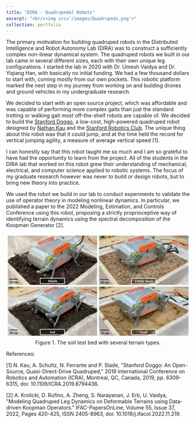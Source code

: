 ```yaml
---
title: "DIRA - Quadrupedal Robots"
excerpt: "<br/><img src='/images/Quadrupeds.png'>"
collection: portfolio
---
```


The primary motivation for building quadruped robots in the Distributed Intelligence and Robot Autonomy Lab (DIRA) was to construct a sufficiently complex non-linear dynamical system. The quadruped robots we built in our lab came in several different sizes, each with their own unique leg configurations. I started the lab in 2020 with Dr. Umesh Vaidya and Dr. Yiqiang Han, with basically no initial funding. We had a few thousand dollars to start with, coming mostly from our own pockets. This robotic platform marked the next step in my journey from working on and building drones and ground vehicles in my undergraduate research. 

We decided to start with an open source project, which was affordable and was capable of performing more complex gaits than just the standard trotting or walking gait most off-the-shelf robots are capable of. We decided to build the [Stanford Doggo](https://github.com/Nate711/StanfordDoggoProject), a low-cost, high-powered quadruped robot designed by [Nathan Kau](https://nathankau.com/) and the [Stanford Robotics Club](https://stanfordstudentrobotics.org/doggo). The unique thing about this robot was that it could jump, and at the time held the record for vertical jumping agility, a measure of average vertical speed [1]. 

I can honestly say that this robot taught me so much and I am so grateful to have had the opportunity to learn from the project. All of the students in the DIRA lab that worked on this robot grew their understanding of mechanical, electrical, and computer science applied to robotic systems. The focus of my graduate research however was never to build or design robots, but to bring new theory into practice. 

We used the robot we build in our lab to conduct experiments to validate the use of operator theory in modeling nonlinear dynamics. In particular, we published a paper to the 2022 Modeling, Estimation, and Controls Conference using this robot, proposing a strictly proprioceptive way of identifying terrain dynamics using the spectral decomposition of the Koopman Generator [2]. 


<p align="center">
<img src='/images/terrains.png'>
<br>
Figure 1. The soil test bed with several terrain types. 
</p>



References:

[1] N. Kau, A. Schultz, N. Ferrante and P. Slade, "Stanford Doggo: An Open-Source, Quasi-Direct-Drive Quadruped," 2019 International Conference on Robotics and Automation (ICRA), Montreal, QC, Canada, 2019, pp. 6309-6315, doi: 10.1109/ICRA.2019.8794436.

[2] A. Krolicki, D. Rufino, A. Zheng, S. Narayanan, J. Erb, U. Vaidya, "Modeling Quadruped Leg Dynamics on Deformable Terrains using Data-driven Koopman Operators." IFAC-PapersOnLine, Volume 55, Issue 37, 2022, Pages 420-425, ISSN 2405-8963, doi: 10.1016/j.ifacol.2022.11.219.